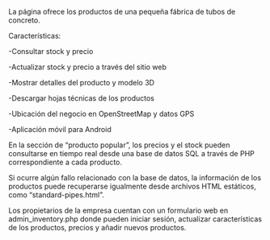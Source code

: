 La página ofrece los productos de una pequeña fábrica de tubos de concreto.

Características:

-Consultar stock y precio

-Actualizar stock y precio a través del sitio web

-Mostrar detalles del producto y modelo 3D

-Descargar hojas técnicas de los productos

-Ubicación del negocio en OpenStreetMap y datos GPS

-Aplicación móvil para Android

En la sección de “producto popular”, los precios y el stock pueden consultarse en tiempo real desde una base de datos SQL a través de PHP correspondiente a cada producto.

Si ocurre algún fallo relacionado con la base de datos, la información de los productos puede recuperarse igualmente desde archivos HTML estáticos, como “standard-pipes.html”.

Los propietarios de la empresa cuentan con un formulario web en admin_inventory.php donde pueden iniciar sesión, actualizar características de los productos, precios y añadir nuevos productos.